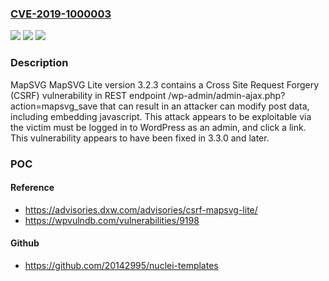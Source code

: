 ### [CVE-2019-1000003](https://cve.mitre.org/cgi-bin/cvename.cgi?name=CVE-2019-1000003)
![](https://img.shields.io/static/v1?label=Product&message=n%2Fa&color=blue)
![](https://img.shields.io/static/v1?label=Version&message=n%2Fa&color=blue)
![](https://img.shields.io/static/v1?label=Vulnerability&message=n%2Fa&color=brighgreen)

### Description

MapSVG MapSVG Lite version 3.2.3 contains a Cross Site Request Forgery (CSRF) vulnerability in REST endpoint /wp-admin/admin-ajax.php?action=mapsvg_save that can result in an attacker can modify post data, including embedding javascript. This attack appears to be exploitable via the victim must be logged in to WordPress as an admin, and click a link. This vulnerability appears to have been fixed in 3.3.0 and later.

### POC

#### Reference
- https://advisories.dxw.com/advisories/csrf-mapsvg-lite/
- https://wpvulndb.com/vulnerabilities/9198

#### Github
- https://github.com/20142995/nuclei-templates

